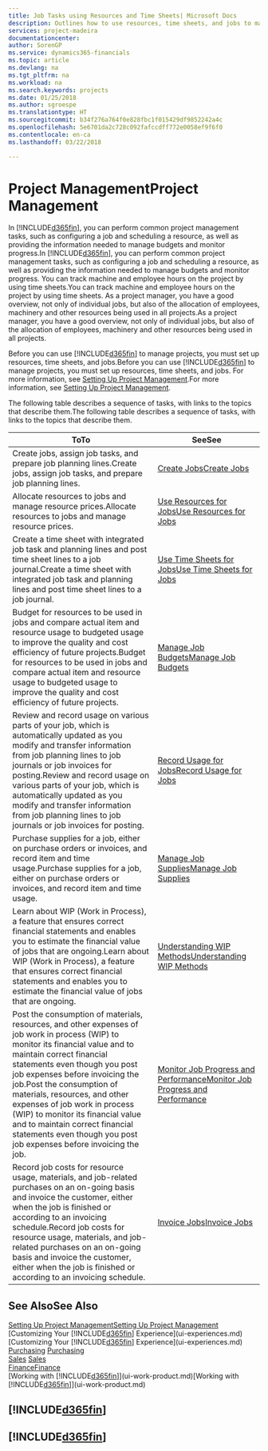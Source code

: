 ```yaml
---
title: Job Tasks using Resources and Time Sheets| Microsoft Docs
description: Outlines how to use resources, time sheets, and jobs to manage projects.
services: project-madeira
documentationcenter: 
author: SorenGP
ms.service: dynamics365-financials
ms.topic: article
ms.devlang: na
ms.tgt_pltfrm: na
ms.workload: na
ms.search.keywords: projects
ms.date: 01/25/2018
ms.author: sgroespe
ms.translationtype: HT
ms.sourcegitcommit: b34f276a764f0e828fbc1f015429df9852242a4c
ms.openlocfilehash: 5e6701da2c728c092fafccdff772e0058ef9f6f0
ms.contentlocale: en-ca
ms.lasthandoff: 03/22/2018

---
```

# <a name="project-management"></a><span data-ttu-id="c1dfd-103">Project Management</span><span class="sxs-lookup"><span data-stu-id="c1dfd-103">Project Management</span></span>
<span data-ttu-id="c1dfd-104">In [!INCLUDE[d365fin](includes/d365fin_md.md)], you can perform common project management tasks, such as configuring a job and scheduling a resource, as well as providing the information needed to manage budgets and monitor progress.</span><span class="sxs-lookup"><span data-stu-id="c1dfd-104">In [!INCLUDE[d365fin](includes/d365fin_md.md)], you can perform common project management tasks, such as configuring a job and scheduling a resource, as well as providing the information needed to manage budgets and monitor progress.</span></span> <span data-ttu-id="c1dfd-105">You can track machine and employee hours on the project by using time sheets.</span><span class="sxs-lookup"><span data-stu-id="c1dfd-105">You can track machine and employee hours on the project by using time sheets.</span></span> <span data-ttu-id="c1dfd-106">As a project manager, you have a good overview, not only of individual jobs, but also of the allocation of employees, machinery and other resources being used in all projects.</span><span class="sxs-lookup"><span data-stu-id="c1dfd-106">As a project manager, you have a good overview, not only of individual jobs, but also of the allocation of employees, machinery and other resources being used in all projects.</span></span>

<span data-ttu-id="c1dfd-107">Before you can use [!INCLUDE[d365fin](includes/d365fin_md.md)] to manage projects, you must set up resources, time sheets, and jobs.</span><span class="sxs-lookup"><span data-stu-id="c1dfd-107">Before you can use [!INCLUDE[d365fin](includes/d365fin_md.md)] to manage projects, you must set up resources, time sheets, and jobs.</span></span> <span data-ttu-id="c1dfd-108">For more information, see [Setting Up Project Management](projects-setup-projects.md).</span><span class="sxs-lookup"><span data-stu-id="c1dfd-108">For more information, see [Setting Up Project Management](projects-setup-projects.md).</span></span>  

<span data-ttu-id="c1dfd-109">The following table describes a sequence of tasks, with links to the topics that describe them.</span><span class="sxs-lookup"><span data-stu-id="c1dfd-109">The following table describes a sequence of tasks, with links to the topics that describe them.</span></span>

| <span data-ttu-id="c1dfd-110">To</span><span class="sxs-lookup"><span data-stu-id="c1dfd-110">To</span></span> | <span data-ttu-id="c1dfd-111">See</span><span class="sxs-lookup"><span data-stu-id="c1dfd-111">See</span></span> |
| --- | --- |
| <span data-ttu-id="c1dfd-112">Create jobs, assign job tasks, and prepare job planning lines.</span><span class="sxs-lookup"><span data-stu-id="c1dfd-112">Create jobs, assign job tasks, and prepare job planning lines.</span></span> |[<span data-ttu-id="c1dfd-113">Create Jobs</span><span class="sxs-lookup"><span data-stu-id="c1dfd-113">Create Jobs</span></span>](projects-how-create-jobs.md) |
| <span data-ttu-id="c1dfd-114">Allocate resources to jobs and manage resource prices.</span><span class="sxs-lookup"><span data-stu-id="c1dfd-114">Allocate resources to jobs and manage resource prices.</span></span> |[<span data-ttu-id="c1dfd-115">Use Resources for Jobs</span><span class="sxs-lookup"><span data-stu-id="c1dfd-115">Use Resources for Jobs</span></span>](projects-how-use-resources.md) |
| <span data-ttu-id="c1dfd-116">Create a time sheet with integrated job task and planning lines and post time sheet lines to a job journal.</span><span class="sxs-lookup"><span data-stu-id="c1dfd-116">Create a time sheet with integrated job task and planning lines and post time sheet lines to a job journal.</span></span> |[<span data-ttu-id="c1dfd-117">Use Time Sheets for Jobs</span><span class="sxs-lookup"><span data-stu-id="c1dfd-117">Use Time Sheets for Jobs</span></span>](projects-how-use-time-sheets.md) |
| <span data-ttu-id="c1dfd-118">Budget for resources to be used in jobs and compare actual item and resource usage to budgeted usage to improve the quality and cost efficiency of future projects.</span><span class="sxs-lookup"><span data-stu-id="c1dfd-118">Budget for resources to be used in jobs and compare actual item and resource usage to budgeted usage to improve the quality and cost efficiency of future projects.</span></span> |[<span data-ttu-id="c1dfd-119">Manage Job Budgets</span><span class="sxs-lookup"><span data-stu-id="c1dfd-119">Manage Job Budgets</span></span>](projects-how-manage-budgets.md) |
| <span data-ttu-id="c1dfd-120">Review and record usage on various parts of your job, which is automatically updated as you modify and transfer information from job planning lines to job journals or job invoices for posting.</span><span class="sxs-lookup"><span data-stu-id="c1dfd-120">Review and record usage on various parts of your job, which is automatically updated as you modify and transfer information from job planning lines to job journals or job invoices for posting.</span></span> |[<span data-ttu-id="c1dfd-121">Record Usage for Jobs</span><span class="sxs-lookup"><span data-stu-id="c1dfd-121">Record Usage for Jobs</span></span>](projects-how-record-job-usage.md) |
| <span data-ttu-id="c1dfd-122">Purchase supplies for a job, either on purchase orders or invoices, and record item and time usage.</span><span class="sxs-lookup"><span data-stu-id="c1dfd-122">Purchase supplies for a job, either on purchase orders or invoices, and record item and time usage.</span></span> |[<span data-ttu-id="c1dfd-123">Manage Job Supplies</span><span class="sxs-lookup"><span data-stu-id="c1dfd-123">Manage Job Supplies</span></span>](projects-how-manage-project-supplies.md) |
| <span data-ttu-id="c1dfd-124">Learn about WIP (Work in Process), a feature that ensures correct financial statements and enables you to estimate the financial value of jobs that are ongoing.</span><span class="sxs-lookup"><span data-stu-id="c1dfd-124">Learn about WIP (Work in Process), a feature that ensures correct financial statements and enables you to estimate the financial value of jobs that are ongoing.</span></span> |[<span data-ttu-id="c1dfd-125">Understanding WIP Methods</span><span class="sxs-lookup"><span data-stu-id="c1dfd-125">Understanding WIP Methods</span></span>](projects-understanding-wip.md) |
| <span data-ttu-id="c1dfd-126">Post the consumption of materials, resources, and other expenses of job work in process (WIP) to monitor its financial value and to maintain correct financial statements even though you post job expenses before invoicing the job.</span><span class="sxs-lookup"><span data-stu-id="c1dfd-126">Post the consumption of materials, resources, and other expenses of job work in process (WIP) to monitor its financial value and to maintain correct financial statements even though you post job expenses before invoicing the job.</span></span> |[<span data-ttu-id="c1dfd-127">Monitor Job Progress and Performance</span><span class="sxs-lookup"><span data-stu-id="c1dfd-127">Monitor Job Progress and Performance</span></span>](projects-how-monitor-progress-performance.md) |
| <span data-ttu-id="c1dfd-128">Record job costs for resource usage, materials, and job-related purchases on an on-going basis and invoice the customer, either when the job is finished or according to an invoicing schedule.</span><span class="sxs-lookup"><span data-stu-id="c1dfd-128">Record job costs for resource usage, materials, and job-related purchases on an on-going basis and invoice the customer, either when the job is finished or according to an invoicing schedule.</span></span> |[<span data-ttu-id="c1dfd-129">Invoice Jobs</span><span class="sxs-lookup"><span data-stu-id="c1dfd-129">Invoice Jobs</span></span>](projects-how-invoice-jobs.md) |

## <a name="see-also"></a><span data-ttu-id="c1dfd-130">See Also</span><span class="sxs-lookup"><span data-stu-id="c1dfd-130">See Also</span></span>
[<span data-ttu-id="c1dfd-131">Setting Up Project Management</span><span class="sxs-lookup"><span data-stu-id="c1dfd-131">Setting Up Project Management</span></span>](projects-setup-projects.md)  
<span data-ttu-id="c1dfd-132">[Customizing Your [!INCLUDE[d365fin](includes/d365fin_md.md)] Experience](ui-experiences.md)    </span><span class="sxs-lookup"><span data-stu-id="c1dfd-132">[Customizing Your [!INCLUDE[d365fin](includes/d365fin_md.md)] Experience](ui-experiences.md)    </span></span>  
<span data-ttu-id="c1dfd-133">[Purchasing](purchasing-manage-purchasing.md)       </span><span class="sxs-lookup"><span data-stu-id="c1dfd-133">[Purchasing](purchasing-manage-purchasing.md)       </span></span>  
<span data-ttu-id="c1dfd-134">[Sales](sales-manage-sales.md)  </span><span class="sxs-lookup"><span data-stu-id="c1dfd-134">[Sales](sales-manage-sales.md)  </span></span>  
[<span data-ttu-id="c1dfd-135">Finance</span><span class="sxs-lookup"><span data-stu-id="c1dfd-135">Finance</span></span>](finance.md)  
<span data-ttu-id="c1dfd-136">[Working with [!INCLUDE[d365fin](includes/d365fin_md.md)]](ui-work-product.md)</span><span class="sxs-lookup"><span data-stu-id="c1dfd-136">[Working with [!INCLUDE[d365fin](includes/d365fin_md.md)]](ui-work-product.md)</span></span>  

## [!INCLUDE[d365fin](includes/free_trial_md.md)]  
## [!INCLUDE[d365fin](includes/training_link_md.md)]

